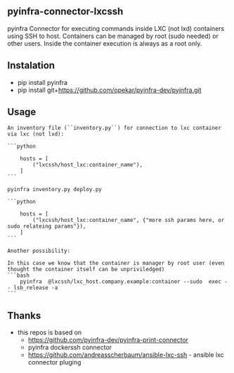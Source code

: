 ## pyinfra-connector-lxcssh
pyinfra Connector for executing commands inside LXC (not lxd) containers using SSH to host.
Containers can be managed by root (sudo needed) or other users.
Inside the container execution is always as a root only.

## Instalation
* pip install pyinfra
* pip install git+https://github.com/opekar/pyinfra-dev/pyinfra.git

## Usage
    An inventory file (``inventory.py``) for connection to lxc container via lxc (not lxd):

    ```python

        hosts = [
            ("lxcssh/host_lxc:container_name"),
        ]
    ```

    pyinfra inventory.py deploy.py

    ```python

        hosts = [
            ("lxcssh/host_lxc:container_name", {"more ssh params here, or sudo relateing params"}),
        ]
    ```

    Another possibility:

    In this case we know that the container is manager by root user (even thought the container itself can be unpriviledged)
    ```bash
        pyinfra  @lxcssh/lxc_host.company.example:container --sudo  exec -- lsb_release -a
    ```

## Thanks
* this repos is based on 
    * https://github.com/pyinfra-dev/pyinfra-print-connector
    * pyinfra dockerssh connector
    * https://github.com/andreasscherbaum/ansible-lxc-ssh  - ansible lxc connector pluging
